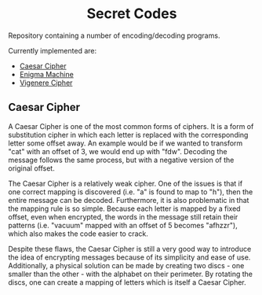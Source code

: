 <h1 align="center">Secret Codes</h1>

Repository containing a number of encoding/decoding programs.

Currently implemented are:

- [Caesar Cipher](https://github.com/M3L6H/secret-codes/blob/main/caesar_cipher.rb)
- [Enigma Machine](https://github.com/M3L6H/secret-codes/tree/main/enigma)
- [Vigenere Cipher](https://github.com/M3L6H/secret-codes/blob/main/vigenere_cipher.rb)

## Caesar Cipher

A Caesar Cipher is one of the most common forms of ciphers. It is a form of substitution cipher in which each letter is replaced with the corresponding letter some offset away. An example would be if we wanted to transform "cat" with an offset of 3, we would end up with "fdw". Decoding the message follows the same process, but with a negative version of the original offset. 

The Caesar Cipher is a relatively weak cipher. One of the issues is that if one correct mapping is discovered (i.e. "a" is found to map to "h"), then the entire message can be decoded. Furthermore, it is also problematic in that the mapping rule is so simple. Because each letter is mapped by a fixed offset, even when encrypted, the words in the message still retain their patterns (i.e. "vacuum" mapped with an offset of 5 becomes "afhzzr"), which also makes the code easier to crack.

Despite these flaws, the Caesar Cipher is still a very good way to introduce the idea of encrypting messages because of its simplicity and ease of use. Additionally, a physical solution can be made by creating two discs - one smaller than the other - with the alphabet on their perimeter. By rotating the discs, one can create a mapping of letters which is itself a Caesar Cipher.
